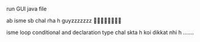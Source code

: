 run GUI java file


ab isme sb chal rha h guyzzzzzzz
🥳🥳🥳🥳🥳🥳🥳🥳

isme loop conditional and declaration type chal skta h koi dikkat nhi h .......
